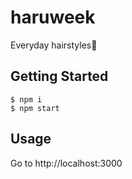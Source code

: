 # haruweek
Everyday hairstyles👧

## Getting Started
```
$ npm i
$ npm start
```

## Usage
Go to http://localhost:3000

